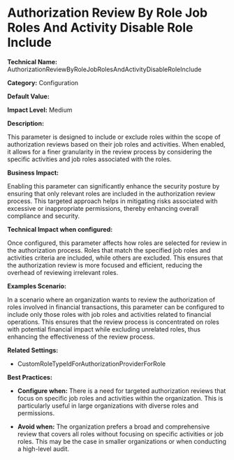 # Authorization Review By Role Job Roles And Activity Disable Role Include

**Technical Name:** AuthorizationReviewByRoleJobRolesAndActivityDisableRoleInclude

**Category:** Configuration

**Default Value:**

**Impact Level:** Medium

**Description:**

This parameter is designed to include or exclude roles within the scope of authorization reviews based on their job roles and activities. When enabled, it allows for a finer granularity in the review process by considering the specific activities and job roles associated with the roles.

**Business Impact:**

Enabling this parameter can significantly enhance the security posture by ensuring that only relevant roles are included in the authorization review process. This targeted approach helps in mitigating risks associated with excessive or inappropriate permissions, thereby enhancing overall compliance and security.

**Technical Impact when configured:**

Once configured, this parameter affects how roles are selected for review in the authorization process. Roles that match the specified job roles and activities criteria are included, while others are excluded. This ensures that the authorization review is more focused and efficient, reducing the overhead of reviewing irrelevant roles.

**Examples Scenario:**

In a scenario where an organization wants to review the authorization of roles involved in financial transactions, this parameter can be configured to include only those roles with job roles and activities related to financial operations. This ensures that the review process is concentrated on roles with potential financial impact while excluding unrelated roles, thus enhancing the effectiveness of the review process.

**Related Settings:**

- CustomRoleTypeIdForAuthorizationProviderForRole

**Best Practices:** 

- **Configure when:** There is a need for targeted authorization reviews that focus on specific job roles and activities within the organization. This is particularly useful in large organizations with diverse roles and permissions.
  
- **Avoid when:** The organization prefers a broad and comprehensive review that covers all roles without focusing on specific activities or job roles. This may be the case in smaller organizations or when conducting a high-level audit.